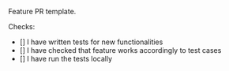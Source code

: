 Feature PR template.

Checks:
- [] I have written tests for new functionalities
- [] I have checked that feature works accordingly to test cases
- [] I have run the tests locally
